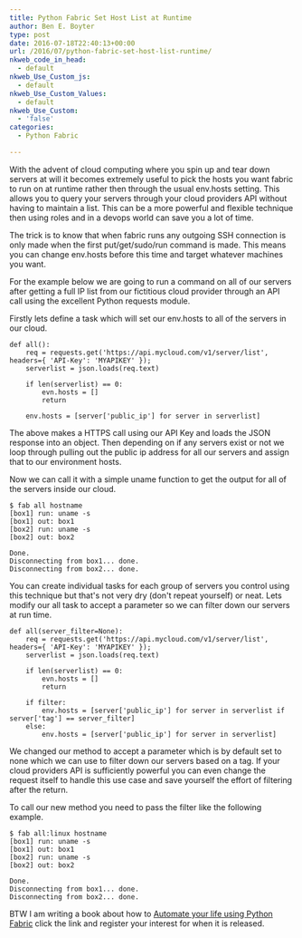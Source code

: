 ```yaml
---
title: Python Fabric Set Host List at Runtime
author: Ben E. Boyter
type: post
date: 2016-07-18T22:40:13+00:00
url: /2016/07/python-fabric-set-host-list-runtime/
nkweb_code_in_head:
  - default
nkweb_Use_Custom_js:
  - default
nkweb_Use_Custom_Values:
  - default
nkweb_Use_Custom:
  - 'false'
categories:
  - Python Fabric

---
```

With the advent of cloud computing where you spin up and tear down servers at will it becomes extremely useful to pick the hosts you want fabric to run on at runtime rather then through the usual env.hosts setting. This allows you to query your servers through your cloud providers API without having to maintain a list. This can be a more powerful and flexible technique then using roles and in a devops world can save you a lot of time.

The trick is to know that when fabric runs any outgoing SSH connection is only made when the first put/get/sudo/run command is made. This means you can change env.hosts before this time and target whatever machines you want.

For the example below we are going to run a command on all of our servers after getting a full IP list from our fictitious cloud provider through an API call using the excellent Python requests module.

Firstly lets define a task which will set our env.hosts to all of the servers in our cloud.

    
    def all():
        req = requests.get('https://api.mycloud.com/v1/server/list', headers={ 'API-Key': 'MYAPIKEY' });
        serverlist = json.loads(req.text)
    
        if len(serverlist) == 0:
            evn.hosts = []
            return
    
        env.hosts = [server['public_ip'] for server in serverlist]
    

The above makes a HTTPS call using our API Key and loads the JSON response into an object. Then depending on if any servers exist or not we loop through pulling out the public ip address for all our servers and assign that to our environment hosts.

Now we can call it with a simple uname function to get the output for all of the servers inside our cloud.

    
    $ fab all hostname
    [box1] run: uname -s
    [box1] out: box1
    [box2] run: uname -s
    [box2] out: box2
    
    Done.
    Disconnecting from box1... done.
    Disconnecting from box2... done.
    

You can create individual tasks for each group of servers you control using this technique but that's not very dry (don't repeat yourself) or neat. Lets modify our all task to accept a parameter so we can filter down our servers at run time.

    
    def all(server_filter=None):
        req = requests.get('https://api.mycloud.com/v1/server/list', headers={ 'API-Key': 'MYAPIKEY' });
        serverlist = json.loads(req.text)
    
        if len(serverlist) == 0:
            evn.hosts = []
            return
        
        if filter:
            env.hosts = [server['public_ip'] for server in serverlist if server['tag'] == server_filter]
        else:
            env.hosts = [server['public_ip'] for server in serverlist]
    

We changed our method to accept a parameter which is by default set to none which we can use to filter down our servers based on a tag. If your cloud providers API is sufficiently powerful you can even change the request itself to handle this use case and save yourself the effort of filtering after the return.

To call our new method you need to pass the filter like the following example.

    
    $ fab all:linux hostname
    [box1] run: uname -s
    [box1] out: box1
    [box2] run: uname -s
    [box2] out: box2
    
    Done.
    Disconnecting from box1... done.
    Disconnecting from box2... done.
    

BTW I am writing a book about how to [Automate your life using Python Fabric][1] click the link and register your interest for when it is released.

 [1]: https://leanpub.com/pythonfabricautomation